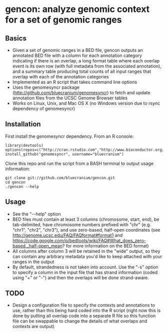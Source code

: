 # gencon: analyze genomic context for a set of genomic ranges

## Basics
* Given a set of genomic ranges in a BED file, gencon outputs an annotated BED file with a column for each annotation category indicating if there is an overlap, a long format table where each overlap event is its own row (with full metadata from the associated annotation), and a summary table producing total counts of all input ranges that overlap with each of the annotation categories
* Implemented as an R script that takes command line options
* Uses the genomesyncr package (http://github.com/bluecranium/genomesyncr) to fetch and update annotation files from the UCSC Genome Browser tables
* Works on Linux, Unix, and Mac OS X (no Windows version due to rsync dependency of genomesyncr)

## Installation
First install the genomesyncr dependency. From an R console:

	library(devtools)
	options(repos=c("http://cran.rstudio.com","http://www.bioconductor.org/packages/release/bioc"))
	install_github("genomesyncr", username="bluecranium")

Clone this repo and run the script from a BASH terminal to output usage information:

	git clone git://github.com/bluecranium/gencon.git
	cd gencon
	./gencon --help

## Usage
* See the "--help" option
* BED files must contain at least 3 columns (chromosome, start, end), be tab-delimited, have chromosome numbers prefixed with "chr" (e.g. "chr1", "chr2", "chr3"), and use zero-based, half-open coordinates (see http://genome.ucsc.edu/FAQ/FAQformat#format1 and https://code.google.com/p/bedtools/wiki/FAQ#What_does_zero-based,_half-open_mean? for more information on the BED format)
* All columns after column 3 will be retained in the "wide" output, so they can contain any arbitrary metadata you'd like to keep attached with your ranges in the output
* By default, strandedness is not taken into account. Use the "-s" option to specify a column in the input file that has strand information (coded using "+" or "-") and then the overlaps will be done strand-aware.

## TODO
* Design a configuration file to specify the contexts and annotations to use, rather than this being hard coded into the R script (right now this is done by putting all overlap code into a separate R file so this function file can be swappable to change the details of what overlaps and contexts are output)